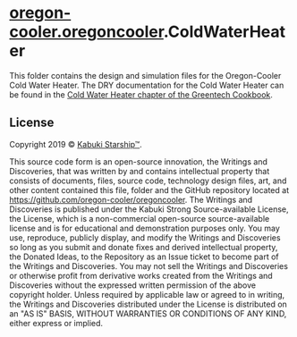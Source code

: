 # [oregon-cooler.oregoncooler](https://github.com/orgon-cooler/oregoncooler).ColdWaterHeater

This folder contains the design and simulation files for the Oregon-Cooler Cold Water Heater. The DRY documentation for the Cold Water Heater can be found in the [Cold Water Heater chapter of the Greentech Cookbook](https://github.com/oregon-cooler/greentech.cookbook/tree/master/cold_water_heater).

## License

Copyright 2019 © [Kabuki Starship™](https://kabukistarship.com).

This source code form is an open-source innovation, the Writings and Discoveries, that was written by and contains intellectual property that consists of documents, files, source code, technology design files, art, and other content contained this file, folder and the GitHub repository located at <https://github.com/oregon-cooler/oregoncooler>. The Writings and Discoveries is published under the Kabuki Strong Source-available License, the License, which is a non-commercial open-source source-available license and is for educational and demonstration purposes only. You may use, reproduce, publicly display, and modify the Writings and Discoveries so long as you submit and donate fixes and derived intellectual property, the Donated Ideas, to the Repository as an Issue ticket to become part of the Writings and Discoveries. You may not sell the Writings and Discoveries or otherwise profit from derivative works created from the Writings and Discoveries without the expressed written permission of the above copyright holder. Unless required by applicable law or agreed to in writing, the Writings and Discoveries distributed under the License is distributed on an "AS IS" BASIS, WITHOUT WARRANTIES OR CONDITIONS OF ANY KIND, either express or implied.
